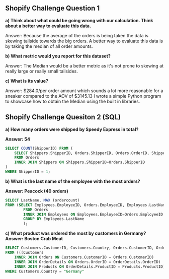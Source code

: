 ## Shopify Challenge Question 1
**a) Think about what could be going wrong with our calculation. Think about a better way to evaluate this data.**

Answer: Because the average of the orders is being taken the data is skewing tailside towards the big orders. A better way to evaluate this data is by taking the median of all order amounts.

**b) What metric would you report for this dataset?**

Answer: The Median would be a better metric as it's not prone to skewing at really large or really small tailsides. 

**c) What is its value?**

Answer: $284.0/per order amount which sounds a lot more reasonable for a sneaker compared to the AOV of $3145.13 I wrote a simple Python program to showcase how to obtain the Median using the built in libraries.

## Shopify Challenge Quesiton 2 (SQL)

**a) How many orders were shipped by Speedy Express in total?** 

**Answer: 54**
```SQL
SELECT COUNT(ShipperID) FROM (
	SELECT Shippers.ShipperID, Orders.ShipperID, Orders.OrderID, Shippers.ShipperName
	FROM Orders
	INNER JOIN Shippers ON Shippers.ShipperID=Orders.ShipperID
)
WHERE ShipperID = 1;
```
**b) What is the last name of the employee with the most orders?**

**Answer: Peacock (40 orders)**
```SQL
SELECT LastName, MAX (ordercount)
FROM (SELECT Employees.EmployeeID, Orders.EmployeeID, Employees.LastName , COUNT(Employees.LastName) ordercount
		FROM Orders
		INNER JOIN Employees ON Employees.EmployeeID=Orders.EmployeeID
        GROUP BY Employees.LastName
        );
```
**c) What product was ordered the most by customers in Germany?**
**Answer: Boston Crab Meat**
```SQL
SELECT Customers.CustomerID, Customers.Country, Orders.CustomerID, Orders.OrderID, OrderDetails.OrderID, OrderDetails.ProductID, Products.ProductID, Products.ProductName
FROM (((Customers
	INNER JOIN Orders ON Customers.CustomerID = Orders.CustomerID)
    INNER JOIN OrderDetails ON Orders.OrderID = OrderDetails.OrderID)
    INNER JOIN Products ON OrderDetails.ProductID = Products.ProductID)
WHERE Customers.Country = "Germany"
```
